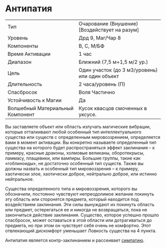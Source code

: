 
# Антипатия

|                                  |                                                |
| -------------------------------- | ---------------------------------------------- |
| Тип                              | Очарование (Внушение) [Воздействует на разум]  |
| Уровень                          | Дрд 9, Маг/Чар 8                               |
| Компоненты                       | В, С, М/БФ                                     |
| Время Активации                  | 1 час                                          |
| Диапазон                         | Ближний (7,5 м+1,5 м/2 ур.)                    |
| Цель                             | Один участок (до 3 м3/уровень) или один объект |
| Длительность                     | 2 часа/уровень (П)                             |
| Спасбросок                       | Воля Частично                                  |
| Устойчивость к Магии             | Да                                             |
| Волшебный Материальный Компонент | Кусок квасцов смоченных в уксусе.              |

Вы заставляете объект или область излучать магические вибрации, которые отталкивают любой особенный тип интеллектуального существа или существ с определенным мировоззрением, определяется вами в момент активации. Вы конкретно называете определенный тип существа на которого будет распространяться эффект заклинания – к примеру, красные драконы, холмовые великаны, оборотекрысы, ламмасу, плащевики, или вампиры. Большие группы, такие как «гоблиноиды», не достаточно особенный тип существ. Также вы должны назвать и особенный тип мировоззрения – к примеру, хаотически злое, хаотически доброе, нейтрально доброе, или истинно нейтральное.

Существа определенного типа и мировоззрения, которого вы обозначили, постоянно чувствуют непреодолимое желание покинуть эту область или сторонятся предмета, который находится под воздействием заклинания. Эти силы вынуждают их покинуть область или предмет, остерегаться ее и никогда не возвращаться, пока не закончиться действие заклинания. Существо, которое успешно прошло спасбросок, может оставаться в этой области или дотрагиваться до предмета, но при этом он чувствует себя очень не комфортно. Этот отвлекающий дискомфорт уменьшает Ловкость существа на 4 пункта.

Антипатия является контр-заклинанием и рассеивает [симпатию](симпатия.md).

